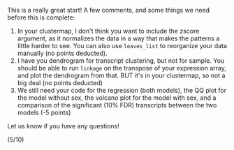 This is a really great start! A few comments, and some things we need before this is complete:
1. In your clustermap, I don't think you want to include the zscore argument, as it normalizes the data in a way that makes the patterns a little harder to see. You can also use `leaves_list` to reorganize your data manually (no points deducted).
2. I have you dendrogram for transcript clustering, but not for sample. You should be able to run `linkage` on the transpose of your expression array, and plot the dendrogram from that. BUT it's in your clustermap, so not a big deal (no points deducted)
3. We still need your code for the regression (both models), the QQ plot for the model without sex, the volcano plot for the model with sex, and a comparison of the significant (10% FDR) transcripts between the two models (-5 points)

Let us know if you have any questions!

(5/10)
